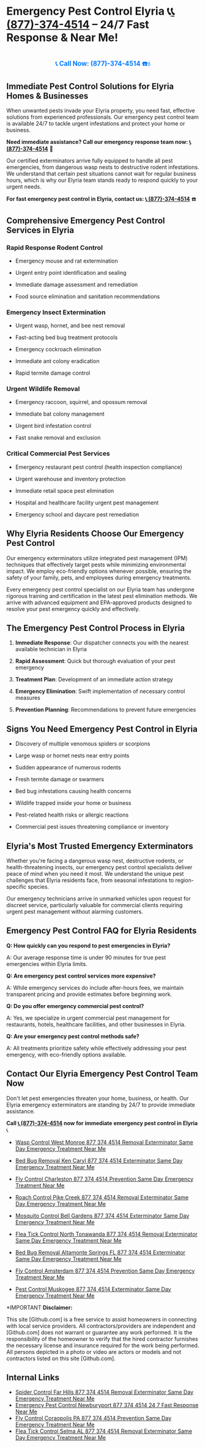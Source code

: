 # Emergency Pest Control Elyria 📞[📞 (877)-374-4514](https://pest-control-4514.netlify.app) – 24/7 Fast Response & Near Me! 
# 

<p align="center" style="font-size: 1.2em; font-weight: bold; margin: 20px 0;">
  <a href="https://pest-control-4514.netlify.app" target="_blank" style="color: #007BFF; text-decoration: none;">📞 Call Now: (877)-374-4514 ☎️💧</a>
</p>

## Immediate Pest Control Solutions for Elyria Homes & Businesses

When unwanted pests invade your Elyria property, you need fast, effective solutions from experienced professionals. Our emergency pest control team is available 24/7 to tackle urgent infestations and protect your home or business.

**Need immediate assistance? Call our emergency response team now: [📞 (877)-374-4514](https://pest-control-4514.netlify.app)** 📱

Our certified exterminators arrive fully equipped to handle all pest emergencies, from dangerous wasp nests to destructive rodent infestations. We understand that certain pest situations cannot wait for regular business hours, which is why our Elyria team stands ready to respond quickly to your urgent needs.

**For fast emergency pest control in Elyria, contact us: [📞 (877)-374-4514](https://pest-control-4514.netlify.app)** ☎️

## Comprehensive Emergency Pest Control Services in Elyria

### Rapid Response Rodent Control

- Emergency mouse and rat extermination  

- Urgent entry point identification and sealing  

- Immediate damage assessment and remediation  

- Food source elimination and sanitation recommendations  

### Emergency Insect Extermination

- Urgent wasp, hornet, and bee nest removal  

- Fast-acting bed bug treatment protocols  

- Emergency cockroach elimination  

- Immediate ant colony eradication  

- Rapid termite damage control  

### Urgent Wildlife Removal

- Emergency raccoon, squirrel, and opossum removal  

- Immediate bat colony management  

- Urgent bird infestation control  

- Fast snake removal and exclusion  

### Critical Commercial Pest Services

- Emergency restaurant pest control (health inspection compliance)  

- Urgent warehouse and inventory protection  

- Immediate retail space pest elimination  

- Hospital and healthcare facility urgent pest management  

- Emergency school and daycare pest remediation  

## Why Elyria Residents Choose Our Emergency Pest Control

Our emergency exterminators utilize integrated pest management (IPM) techniques that effectively target pests while minimizing environmental impact. We employ eco-friendly options whenever possible, ensuring the safety of your family, pets, and employees during emergency treatments.

Every emergency pest control specialist on our Elyria team has undergone rigorous training and certification in the latest pest elimination methods. We arrive with advanced equipment and EPA-approved products designed to resolve your pest emergency quickly and effectively.

## The Emergency Pest Control Process in Elyria

1. **Immediate Response**: Our dispatcher connects you with the nearest available technician in Elyria  

2. **Rapid Assessment**: Quick but thorough evaluation of your pest emergency  

3. **Treatment Plan**: Development of an immediate action strategy  

4. **Emergency Elimination**: Swift implementation of necessary control measures  

5. **Prevention Planning**: Recommendations to prevent future emergencies  

## Signs You Need Emergency Pest Control in Elyria

- Discovery of multiple venomous spiders or scorpions  

- Large wasp or hornet nests near entry points  

- Sudden appearance of numerous rodents  

- Fresh termite damage or swarmers  

- Bed bug infestations causing health concerns  

- Wildlife trapped inside your home or business  

- Pest-related health risks or allergic reactions  

- Commercial pest issues threatening compliance or inventory  

## Elyria's Most Trusted Emergency Exterminators

Whether you're facing a dangerous wasp nest, destructive rodents, or health-threatening insects, our emergency pest control specialists deliver peace of mind when you need it most. We understand the unique pest challenges that Elyria residents face, from seasonal infestations to region-specific species.

Our emergency technicians arrive in unmarked vehicles upon request for discreet service, particularly valuable for commercial clients requiring urgent pest management without alarming customers.

## Emergency Pest Control FAQ for Elyria Residents

**Q: How quickly can you respond to pest emergencies in Elyria?**  

A: Our average response time is under 90 minutes for true pest emergencies within Elyria limits.

**Q: Are emergency pest control services more expensive?**  

A: While emergency services do include after-hours fees, we maintain transparent pricing and provide estimates before beginning work.

**Q: Do you offer emergency commercial pest control?**  

A: Yes, we specialize in urgent commercial pest management for restaurants, hotels, healthcare facilities, and other businesses in Elyria.

**Q: Are your emergency pest control methods safe?**  

A: All treatments prioritize safety while effectively addressing your pest emergency, with eco-friendly options available.

## Contact Our Elyria Emergency Pest Control Team Now

Don't let pest emergencies threaten your home, business, or health. Our Elyria emergency exterminators are standing by 24/7 to provide immediate assistance.

**Call [📞 (877)-374-4514](https://pest-control-4514.netlify.app) now for immediate emergency pest control in Elyria** 📞


- [Wasp Control West Monroe 877 374 4514 Removal Exterminator Same Day Emergency Treatment Near Me](https://github.com/allyoucaneatsushiin/plumbing-texas/blob/main/Wasp-Control-West-Monroe-877-374-4514-Removal-Exterminator-Same-Day-Emergency-Treatment-Near-Me.md)
- [Bed Bug Removal Ken Caryl 877 374 4514 Exterminator Same Day Emergency Treatment Near Me](https://github.com/allyoucaneatsushiin/plumbing-texas/blob/main/Bed-Bug-Removal-Ken-Caryl-877-374-4514-Exterminator-Same-Day-Emergency-Treatment-Near-Me.md)
- [Fly Control Charleston 877 374 4514 Prevention Same Day Emergency Treatment Near Me](https://github.com/allyoucaneatsushiin/plumbing-texas/blob/main/Fly-Control-Charleston-877-374-4514-Prevention-Same-Day-Emergency-Treatment-Near-Me.md)


- [Roach Control Pike Creek 877 374 4514 Removal Exterminator Same Day Emergency Treatment Near Me](https://github.com/allyoucaneatsushiin/plumbing-texas/blob/main/Roach-Control-Pike-Creek-877-374-4514-Removal-Exterminator-Same-Day-Emergency-Treatment-Near-Me.md)
- [Mosquito Control Bell Gardens 877 374 4514 Exterminator Same Day Emergency Treatment Near Me](https://github.com/allyoucaneatsushiin/plumbing-texas/blob/main/Mosquito-Control-Bell-Gardens-877-374-4514-Exterminator-Same-Day-Emergency-Treatment-Near-Me.md)
- [Flea Tick Control North Tonawanda 877 374 4514 Removal Exterminator Same Day Emergency Treatment Near Me](https://github.com/allyoucaneatsushiin/plumbing-texas/blob/main/Flea-Tick-Control-North-Tonawanda-877-374-4514-Removal-Exterminator-Same-Day-Emergency-Treatment-Near-Me.md)


- [Bed Bug Removal Altamonte Springs FL 877 374 4514 Exterminator Same Day Emergency Treatment Near Me](https://github.com/allyoucaneatsushiin/plumbing-texas/blob/main/Bed-Bug-Removal-Altamonte-Springs-FL-877-374-4514-Exterminator-Same-Day-Emergency-Treatment-Near-Me.md)
- [Fly Control Amsterdam 877 374 4514 Prevention Same Day Emergency Treatment Near Me](https://github.com/allyoucaneatsushiin/plumbing-texas/blob/main/Fly-Control-Amsterdam-877-374-4514-Prevention-Same-Day-Emergency-Treatment-Near-Me.md)
- [Pest Control Muskogee 877 374 4514 Exterminator Same Day Emergency Treatment Near Me](https://github.com/allyoucaneatsushiin/plumbing-texas/blob/main/Pest-Control-Muskogee-877-374-4514-Exterminator-Same-Day-Emergency-Treatment-Near-Me.md)


*IMPORTANT **Disclaimer:**  

This site [Github.com] is a free service to assist homeowners in connecting with local service providers. All contractors/providers are independent and [Github.com] does not warrant or guarantee any work performed. It is the responsibility of the homeowner to verify that the hired contractor furnishes the necessary license and insurance required for the work being performed. All persons depicted in a photo or video are actors or models and not contractors listed on this site [Github.com].


## Internal Links
- [Spider Control Far Hills 877 374 4514 Removal Exterminator Same Day Emergency Treatment Near Me](https://github.com/allyoucaneatsushiin/plumbing-texas/blob/main/Spider-Control-Far-Hills-877-374-4514-Removal-Exterminator-Same-Day-Emergency-Treatment-Near-Me.md)
- [Emergency Pest Control Newburyport 877 374 4514 24 7 Fast Response Near Me](https://github.com/allyoucaneatsushiin/plumbing-texas/blob/main/Emergency-Pest-Control-Newburyport-877-374-4514-24-7-Fast-Response-Near-Me.md)
- [Fly Control Coraopolis PA 877 374 4514 Prevention Same Day Emergency Treatment Near Me](https://github.com/allyoucaneatsushiin/plumbing-texas/blob/main/Fly-Control-Coraopolis-PA-877-374-4514-Prevention-Same-Day-Emergency-Treatment-Near-Me.md)
- [Flea Tick Control Selma AL 877 374 4514 Removal Exterminator Same Day Emergency Treatment Near Me](https://github.com/allyoucaneatsushiin/plumbing-texas/blob/main/Flea-Tick-Control-Selma-AL-877-374-4514-Removal-Exterminator-Same-Day-Emergency-Treatment-Near-Me.md)
